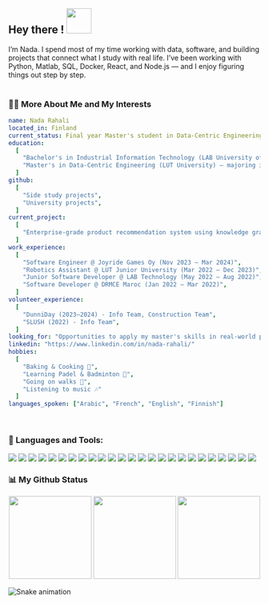 <h2> Hey there ! <img src="https://media.giphy.com/media/mGcNjsfWAjY5AEZNw6/giphy.gif" width="50"></h2>
<!--
<p align="center">
  <img src="dino.gif" width="600" /><br>
</p>
-->


I’m Nada. I spend most of my time working with data, software, and building projects that connect what I study with real life. I’ve been working with Python, Matlab, SQL, Docker, React, and Node.js — and I enjoy figuring things out step by step.
<br/>
<br/>

<!--<img align="right" alt="GIF" src="https://raw.githubusercontent.com/rahul-jha98/rahul-jha98/main/techstack.gif" width="360px"/>-->

### 👩‍💻 More About Me and My Interests

```yaml
name: Nada Rahali
located_in: Finland
current_status: Final year Master's student in Data-Centric Engineering
education:
  [
    "Bachelor's in Industrial Information Technology (LAB University of Applied Sciences, Finland)",
    "Master's in Data-Centric Engineering (LUT University) — majoring in Computer Vision & Machine Learning, minoring in Business Analytics",
  ]
github:
  [
    "Side study projects",
    "University projects",
  ]
current_project:
  [
    "Enterprise-grade product recommendation system using knowledge graphs & multi-factor scoring",
  ]
work_experience:
  [
    "Software Engineer @ Joyride Games Oy (Nov 2023 – Mar 2024)",
    "Robotics Assistant @ LUT Junior University (Mar 2022 – Dec 2023)",
    "Junior Software Developer @ LAB Technology (May 2022 – Aug 2022)",
    "Software Developer @ DRMCE Maroc (Jan 2022 – Mar 2022)",
  ]
volunteer_experience:
  [
    "DunniDay (2023–2024) - Info Team, Construction Team",
    "SLUSH (2022) - Info Team",
  ]
looking_for: "Opportunities to apply my master's skills in real-world projects"
linkedin: "https://www.linkedin.com/in/nada-rahali/"
hobbies:
  [
    "Baking & Cooking 🍰",
    "Learning Padel & Badminton 🎾",
    "Going on walks 🌿",
    "Listening to music 🎶"
  ]
languages_spoken: ["Arabic", "French", "English", "Finnish"]
```

<br>

### 🔨 Languages and Tools:

<p align="left">
  <!-- Data & Analytics -->
  <img src="https://img.shields.io/badge/Python-3776AB?style=for-the-badge&logo=python&logoColor=white"/>
  <img src="https://img.shields.io/badge/Matlab-0076A8?style=for-the-badge&logo=matlab&logoColor=white"/>
  <img src="https://img.shields.io/badge/SQL-336791?style=for-the-badge&logo=postgresql&logoColor=white"/>
  <img src="https://img.shields.io/badge/PowerBI-F2C811?style=for-the-badge&logo=powerbi&logoColor=black"/>
  <img src="https://img.shields.io/badge/PyTorch-EE4C2C?style=for-the-badge&logo=pytorch&logoColor=white"/>
  <img src="https://img.shields.io/badge/TensorFlow-FF6F00?style=for-the-badge&logo=tensorflow&logoColor=white"/>

  <!-- Automation & Embedded -->
  <img src="https://img.shields.io/badge/C-00599C?style=for-the-badge&logo=c&logoColor=white"/>
  <img src="https://img.shields.io/badge/Arduino-00979D?style=for-the-badge&logo=arduino&logoColor=white"/>

  <!-- DevOps -->
  <img src="https://img.shields.io/badge/Docker-2496ED?style=for-the-badge&logo=docker&logoColor=white"/>
  <img src="https://img.shields.io/badge/Kubernetes-326CE5?style=for-the-badge&logo=kubernetes&logoColor=white"/>
  <img src="https://img.shields.io/badge/Git-F05032?style=for-the-badge&logo=git&logoColor=white"/>
  <img src="https://img.shields.io/badge/GitHub-181717?style=for-the-badge&logo=github&logoColor=white"/>

  <!-- Web Development -->
  <img src="https://img.shields.io/badge/HTML5-E34F26?style=for-the-badge&logo=html5&logoColor=white"/>
  <img src="https://img.shields.io/badge/CSS3-1572B6?style=for-the-badge&logo=css3&logoColor=white"/>
  <img src="https://img.shields.io/badge/JavaScript-F7DF1E?style=for-the-badge&logo=javascript&logoColor=black"/>
  <img src="https://img.shields.io/badge/TypeScript-3178C6?style=for-the-badge&logo=typescript&logoColor=white"/>
  <img src="https://img.shields.io/badge/React-20232A?style=for-the-badge&logo=react&logoColor=61DAFB"/>
  <img src="https://img.shields.io/badge/Node.js-339933?style=for-the-badge&logo=node.js&logoColor=white"/>
  <img src="https://img.shields.io/badge/Express-000000?style=for-the-badge&logo=express&logoColor=white"/>
  <img src="https://img.shields.io/badge/Firebase-FFCA28?style=for-the-badge&logo=firebase&logoColor=black"/>
  <img src="https://img.shields.io/badge/Flask-000000?style=for-the-badge&logo=flask&logoColor=white"/>

  <!-- Tools -->
  <img src="https://img.shields.io/badge/Linux-FCC624?style=for-the-badge&logo=linux&logoColor=black"/>
  <img src="https://img.shields.io/badge/Bash-4EAA25?style=for-the-badge&logo=gnubash&logoColor=white"/>
  <img src="https://img.shields.io/badge/LaTeX-008080?style=for-the-badge&logo=latex&logoColor=white"/>
  <img src="https://img.shields.io/badge/Figma-F24E1E?style=for-the-badge&logo=figma&logoColor=white"/>
</p>

### 📊 My Github Status
<p align="center">
  <img src="https://github-readme-streak-stats.herokuapp.com/?user=NadaRahali&theme=radical" height="165"/>
  <img src="https://github-readme-stats.vercel.app/api?username=NadaRahali&show_icons=true&theme=radical" height="165"/>
  <img src="https://github-readme-stats.vercel.app/api/top-langs/?username=NadaRahali&layout=compact&theme=radical" height="165"/>
</p>

![Snake animation](https://github.com/NadaRahali/NadaRahali/blob/output/github-contribution-grid-snake.svg)







<!--
**NadaRahali/NadaRahali** is a ✨ _special_ ✨ repository because its `README.md` (this file) appears on your GitHub profile.

Here are some ideas to get you started:

- 🔭 I’m currently working on ...
- 🌱 I’m currently learning ...
- 👯 I’m looking to collaborate on ...
- 🤔 I’m looking for help with ...
- 💬 Ask me about ...
- 📫 How to reach me: ...
- 😄 Pronouns: ...
- ⚡ Fun fact: ...
-->
